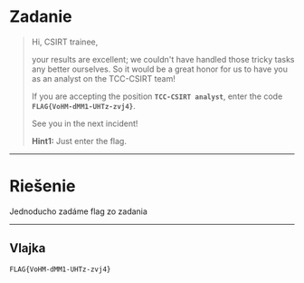 # Zadanie #

> Hi, CSIRT trainee,
> 
> your results are excellent; we couldn't have handled those tricky tasks any better ourselves. So it would be a great honor for us to have you as an analyst on the TCC-CSIRT team!
> 
> If you are accepting the position **`TCC-CSIRT analyst`**, enter the code **`FLAG{VoHM-dMM1-UHTz-zvj4}`**.
> 
> See you in the next incident!
> 
> **Hint1:**
> Just enter the flag.

----------

# Riešenie #

Jednoducho zadáme flag zo zadania

----------

## Vlajka ##
    FLAG{VoHM-dMM1-UHTz-zvj4}